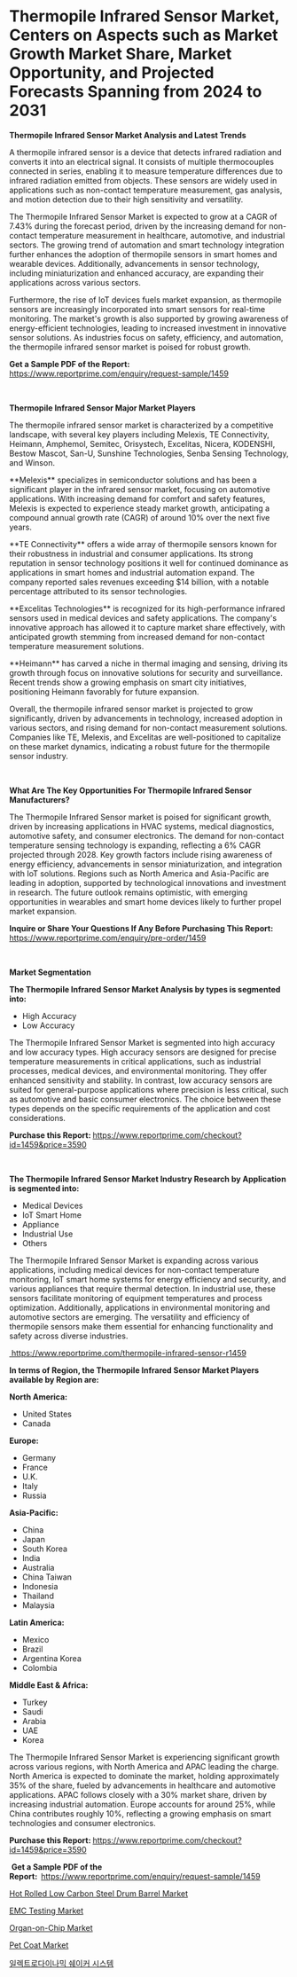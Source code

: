 <p><h1>Thermopile Infrared Sensor Market, Centers on Aspects such as Market Growth Market Share, Market Opportunity, and Projected Forecasts Spanning from 2024 to 2031</h1></p><p><strong>Thermopile Infrared Sensor Market Analysis and Latest Trends</strong></p>
<p><p>A thermopile infrared sensor is a device that detects infrared radiation and converts it into an electrical signal. It consists of multiple thermocouples connected in series, enabling it to measure temperature differences due to infrared radiation emitted from objects. These sensors are widely used in applications such as non-contact temperature measurement, gas analysis, and motion detection due to their high sensitivity and versatility.</p><p>The Thermopile Infrared Sensor Market is expected to grow at a CAGR of 7.43% during the forecast period, driven by the increasing demand for non-contact temperature measurement in healthcare, automotive, and industrial sectors. The growing trend of automation and smart technology integration further enhances the adoption of thermopile sensors in smart homes and wearable devices. Additionally, advancements in sensor technology, including miniaturization and enhanced accuracy, are expanding their applications across various sectors.</p><p>Furthermore, the rise of IoT devices fuels market expansion, as thermopile sensors are increasingly incorporated into smart sensors for real-time monitoring. The market's growth is also supported by growing awareness of energy-efficient technologies, leading to increased investment in innovative sensor solutions. As industries focus on safety, efficiency, and automation, the thermopile infrared sensor market is poised for robust growth.</p></p>
<p><strong>Get a Sample PDF of the Report:&nbsp;</strong> <a href="https://www.reportprime.com/enquiry/request-sample/1459">https://www.reportprime.com/enquiry/request-sample/1459</a></p>
<p>&nbsp;</p>
<p><strong>Thermopile Infrared Sensor Major Market Players</strong></p>
<p><p>The thermopile infrared sensor market is characterized by a competitive landscape, with several key players including Melexis, TE Connectivity, Heimann, Amphemol, Semitec, Orisystech, Excelitas, Nicera, KODENSHI, Bestow Mascot, San-U, Sunshine Technologies, Senba Sensing Technology, and Winson. </p><p>**Melexis** specializes in semiconductor solutions and has been a significant player in the infrared sensor market, focusing on automotive applications. With increasing demand for comfort and safety features, Melexis is expected to experience steady market growth, anticipating a compound annual growth rate (CAGR) of around 10% over the next five years.</p><p>**TE Connectivity** offers a wide array of thermopile sensors known for their robustness in industrial and consumer applications. Its strong reputation in sensor technology positions it well for continued dominance as applications in smart homes and industrial automation expand. The company reported sales revenues exceeding $14 billion, with a notable percentage attributed to its sensor technologies.</p><p>**Excelitas Technologies** is recognized for its high-performance infrared sensors used in medical devices and safety applications. The company's innovative approach has allowed it to capture market share effectively, with anticipated growth stemming from increased demand for non-contact temperature measurement solutions.</p><p>**Heimann** has carved a niche in thermal imaging and sensing, driving its growth through focus on innovative solutions for security and surveillance. Recent trends show a growing emphasis on smart city initiatives, positioning Heimann favorably for future expansion.</p><p>Overall, the thermopile infrared sensor market is projected to grow significantly, driven by advancements in technology, increased adoption in various sectors, and rising demand for non-contact measurement solutions. Companies like TE, Melexis, and Excelitas are well-positioned to capitalize on these market dynamics, indicating a robust future for the thermopile sensor industry.</p></p>
<p>&nbsp;</p>
<p><strong>What Are The Key Opportunities For Thermopile Infrared Sensor Manufacturers?</strong></p>
<p><p>The Thermopile Infrared Sensor market is poised for significant growth, driven by increasing applications in HVAC systems, medical diagnostics, automotive safety, and consumer electronics. The demand for non-contact temperature sensing technology is expanding, reflecting a 6% CAGR projected through 2028. Key growth factors include rising awareness of energy efficiency, advancements in sensor miniaturization, and integration with IoT solutions. Regions such as North America and Asia-Pacific are leading in adoption, supported by technological innovations and investment in research. The future outlook remains optimistic, with emerging opportunities in wearables and smart home devices likely to further propel market expansion.</p></p>
<p><strong>Inquire or Share Your Questions If Any Before Purchasing This Report:</strong> <a href="https://www.reportprime.com/enquiry/pre-order/1459">https://www.reportprime.com/enquiry/pre-order/1459</a></p>
<p>&nbsp;</p>
<p><strong>Market Segmentation</strong></p>
<p><strong>The Thermopile Infrared Sensor Market Analysis by types is segmented into:</strong></p>
<p><ul><li>High Accuracy</li><li>Low Accuracy</li></ul></p>
<p><p>The Thermopile Infrared Sensor Market is segmented into high accuracy and low accuracy types. High accuracy sensors are designed for precise temperature measurements in critical applications, such as industrial processes, medical devices, and environmental monitoring. They offer enhanced sensitivity and stability. In contrast, low accuracy sensors are suited for general-purpose applications where precision is less critical, such as automotive and basic consumer electronics. The choice between these types depends on the specific requirements of the application and cost considerations.</p></p>
<p><strong>Purchase this Report:&nbsp;</strong><a href="https://www.reportprime.com/checkout?id=1459&price=3590">https://www.reportprime.com/checkout?id=1459&price=3590</a></p>
<p>&nbsp;</p>
<p><strong>The Thermopile Infrared Sensor Market Industry Research by Application is segmented into:</strong></p>
<p><ul><li>Medical Devices</li><li>IoT Smart Home</li><li>Appliance</li><li>Industrial Use</li><li>Others</li></ul></p>
<p><p>The Thermopile Infrared Sensor Market is expanding across various applications, including medical devices for non-contact temperature monitoring, IoT smart home systems for energy efficiency and security, and various appliances that require thermal detection. In industrial use, these sensors facilitate monitoring of equipment temperatures and process optimization. Additionally, applications in environmental monitoring and automotive sectors are emerging. The versatility and efficiency of thermopile sensors make them essential for enhancing functionality and safety across diverse industries.</p></p>
<p><a href="https://www.reportprime.com/thermopile-infrared-sensor-r1459">&nbsp;https://www.reportprime.com/thermopile-infrared-sensor-r1459</a></p>
<p><strong>In terms of Region, the Thermopile Infrared Sensor Market Players available by Region are:</strong></p>
<p>
    <p> <strong> North America: </strong>
        <ul>
            <li>United States</li>
            <li>Canada</li>
        </ul>
        </p> 
    <p> <strong> Europe: </strong>
        <ul>
            <li>Germany</li>
            <li>France</li>
            <li>U.K.</li>
            <li>Italy</li>
            <li>Russia</li>
        </ul>
        </p> 
    <p> <strong> Asia-Pacific: </strong>
        <ul>
            <li>China</li>
            <li>Japan</li>
            <li>South Korea</li>
            <li>India</li>
            <li>Australia</li>
            <li>China Taiwan</li>
            <li>Indonesia</li>
            <li>Thailand</li>
            <li>Malaysia</li>
        </ul>
        </p> 
    <p> <strong> Latin America: </strong>
        <ul>
            <li>Mexico</li>
            <li>Brazil</li>
            <li>Argentina Korea</li>
            <li>Colombia</li>
        </ul>
        </p> 
    <p> <strong> Middle East & Africa: </strong>
        <ul>
            <li>Turkey</li>
            <li>Saudi</li>
            <li>Arabia</li>
            <li>UAE</li>
            <li>Korea</li>
        </ul>
    </p>
    </p>
<p><p>The Thermopile Infrared Sensor Market is experiencing significant growth across various regions, with North America and APAC leading the charge. North America is expected to dominate the market, holding approximately 35% of the share, fueled by advancements in healthcare and automotive applications. APAC follows closely with a 30% market share, driven by increasing industrial automation. Europe accounts for around 25%, while China contributes roughly 10%, reflecting a growing emphasis on smart technologies and consumer electronics.</p></p>
<p><strong>Purchase this Report: </strong><a href="https://www.reportprime.com/checkout?id=1459&price=3590">https://www.reportprime.com/checkout?id=1459&price=3590</a></p>
<p>&nbsp;<strong>Get a Sample PDF of the Report:&nbsp;&nbsp;</strong><a href="https://www.reportprime.com/enquiry/request-sample/1459">https://www.reportprime.com/enquiry/request-sample/1459</a></p>
<p><strong></strong></p>
<p><p><a href="https://issuu.com/reportprime-2/docs/hot-rolled-low-carbon-steel-drum-ba_facf1e818f8bab">Hot Rolled Low Carbon Steel Drum Barrel Market</a></p><p><a href="https://medium.com/@othaleffler2008/market-insights-global-emc-testing-market-forecast-and-innovation-trends-2024-2031-2d7884a634e0">EMC Testing Market</a></p><p><a href="https://github.com/gulaimolin/Market-Research-Report-List-6/blob/main/organ-on-chip-market.md">Organ-on-Chip Market</a></p><p><a href="https://www.linkedin.com/pulse/what-growth-opportunities-challenges-pet-coat-market-votnf?trackingId=CtDLcLGbQEa08HPa1iXKeQ%3D%3D">Pet Coat Market</a></p><p><a href="https://medium.com/@mujgankortalih/%EA%B8%80%EB%A1%9C%EB%B2%8C-%EC%A0%84%EC%9E%90%EA%B8%B0-%EC%A7%84%EB%8F%99%EA%B8%B0-%EC%8B%9C%EC%8A%A4%ED%85%9C-%EC%8B%9C%EC%9E%A5%EC%9D%98-%EC%8B%9C%EC%9E%A5-%EB%8F%99%ED%96%A5-%EC%98%88%EC%B8%A1-%EB%B0%8F-%EB%B6%84%EC%84%9D-2024-2031-15878224d79c">일렉트로다이나믹 쉐이커 시스템</a></p></p>
